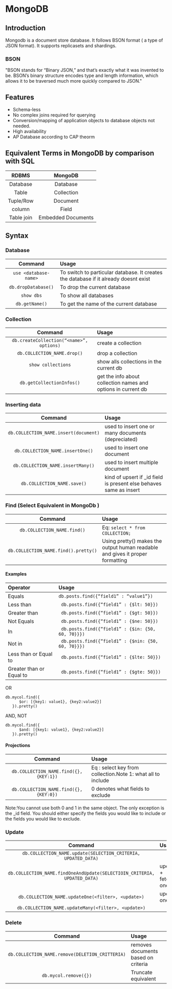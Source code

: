 # MongoDB

## Introduction

Mongodb is a document store database. It follows BSON format ( a type of JSON format). It supports replicasets and shardings.

### BSON
"BSON stands for “Binary JSON,” and that’s exactly what it was invented to be. BSON’s binary structure encodes type and length information, which allows it to be traversed much more quickly compared to JSON."

## Features

* Schema-less
* No complex joins required for querying
* Conversion/mapping of application objects to database objects not needed.
* High availability
* AP Database according to CAP theorm

## Equivalent Terms in MongoDB by comparison with SQL

|RDBMS |MongoDB|
:-------:|:-------:|
|Database|Database|
|Table|Collection|
|Tuple/Row| Document|
|column|Field|
|Table join | Embedded Documents|

## Syntax

### Database

|Command |Usage|
:--------------:|:-------|
|```use <database-name>```|To switch to particular database. It creates the database if it already doesnt exist|
|```db.dropDatabase()```|To drop the current database|
|```show dbs```|To show all databases|
| ```db.getName()```|To get the name of the current database|

### Collection

|Command |Usage|
:--------------:|:-------|
|```db.createCollection(“<name>”, options)```|create a collection|
|```db.COLLECTION_NAME.drop()```| drop a collection|
| ```show collections```| show alls collections in the current db|
| ```db.getCollectionInfos()```| get the info about collection names and options in current db|

### Inserting data

|Command |Usage|
:--------------:|:--------------------------|
|```db.COLLECTION_NAME.insert(document)```|used to insert one or many documents (depreciated)|
|```db.COLLECTION_NAME.insertOne()```| used to insert one document|
|```db.COLLECTION_NAME.insertMany()```| used to insert multiple document|
|```db.COLLECTION_NAME.save()```| kind of upsert if _id field is present else behaves same as insert|

### Find (Select Equivalent in MongoDb )


|Command |Usage|
:--------------:|:--------------------------|
|```db.COLLECTION_NAME.find()```|Eq: ``` select * from COLLECTION; ``` |
|```db.COLLECTION_NAME.find().pretty()```| Using pretty() makes the output human readable and gives it proper formatting|

#### Examples

|Operator |Usage|
:--------------|:--------------------------|
|Equals|``` db.posts.find({“field1” : “value1”}) ``` |
|Less than|``` db.posts.find({“field1” : {$lt: 50}})``` |
|Greater than|``` db.posts.find({“field1” : {$gt: 50}})``` |
|Not Equals|``` db.posts.find({“field1” : {$ne: 50}})``` |
|In|``` db.posts.find({“field1” : {$in: {50, 60, 70}}})``` |
|Not in |``` db.posts.find({“field1” : {$nin: {50, 60, 70}}})``` |
|Less than or Equal to|``` db.posts.find({“field1” : {$lte: 50}})``` |
|Greater than or Equal to|``` db.posts.find({“field1” : {$gte: 50}})``` |
OR

``` 
db.mycol.find({
      $or: [{key1: value1}, {key2:value2}]
   }).pretty() 
```
AND, NOT
``` 
db.mycol.find({
      $and: [{key1: value1}, {key2:value2}]
   }).pretty() 
``` 

#### Projections

|Command |Usage|
:--------------:|:--------------------------|
|```db.COLLECTION_NAME.find({},{KEY:1})```| Eq : select key from collection.Note 1: what all to include |
|```db.COLLECTION_NAME.find({},{KEY:0})```| 0 denotes what fields to exclude|

Note:You cannot use both 0 and 1 in the same object. The only exception is the _id field. You should either specify the fields you would like to include or the fields you would like to exclude.


### Update

|Command |Usage|
:--------------:|:--------------------------|
|```db.COLLECTION_NAME.update(SELECTION_CRITERIA, UPDATED_DATA)```| |
|```db.COLLECTION_NAME.findOneAndUpdate(SELECTIOIN_CRITERIA, UPDATED_DATA)```| update + fetch one|
|```db.COLLECTION_NAME.updateOne(<filter>, <update>)```| update one|
|```db.COLLECTION_NAME.updateMany(<filter>, <update>)```| |


### Delete

|Command |Usage|
:--------------:|:--------------------------|
|```db.COLLECTION_NAME.remove(DELETION_CRITTERIA)```| removes documents based on criteria|
|```db.mycol.remove({})```| Truncate equivalent|

